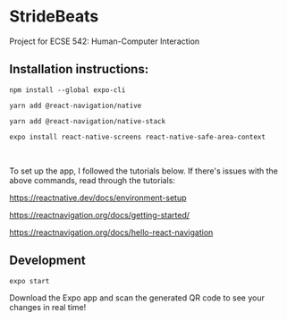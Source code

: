 # StrideBeats
Project for ECSE 542: Human-Computer Interaction

## Installation instructions:

`npm install --global expo-cli`

`yarn add @react-navigation/native`

`yarn add @react-navigation/native-stack`

`expo install react-native-screens react-native-safe-area-context`

<br/>

To set up the app, I followed the tutorials below. If there's issues with the above commands, read through the tutorials:

https://reactnative.dev/docs/environment-setup

https://reactnavigation.org/docs/getting-started/

https://reactnavigation.org/docs/hello-react-navigation

## Development

`expo start`

Download the Expo app and scan the generated QR code to see your changes in real time!

